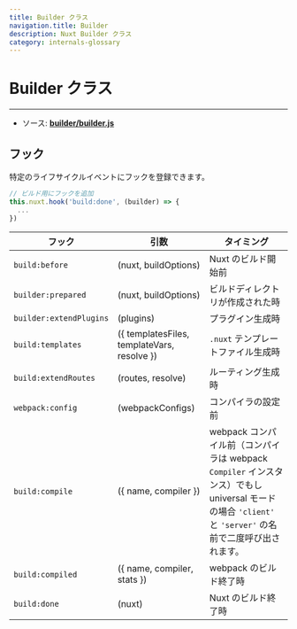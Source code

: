 ```yaml
---
title: Builder クラス
navigation.title: Builder
description: Nuxt Builder クラス
category: internals-glossary
---
```

# Builder クラス

---

- ソース: **[builder/builder.js](https://github.com/nuxt/nuxt.js/blob/dev/packages/builder/src/builder.js)**

## フック

特定のライフサイクルイベントにフックを登録できます。

```js
// ビルド用にフックを追加
this.nuxt.hook('build:done', (builder) => {
  ...
})
```

| フック                    | 引数                                        | タイミング                                                                                                                                    |
| ----------------------- | ------------------------------------------- | --------------------------------------------------------------------------------------------------------------------------------------- |
| `build:before`          | (nuxt, buildOptions)                        | Nuxt のビルド開始前 |
| `builder:prepared`      | (nuxt, buildOptions)                        | ビルドディレクトリが作成された時 |
| `builder:extendPlugins` | (plugins)                                   | プラグイン生成時 |
| `build:templates`       | ({ templatesFiles, templateVars, resolve }) | `.nuxt` テンプレートファイル生成時 |
| `build:extendRoutes`    | (routes, resolve)                           | ルーティング生成時 |
| `webpack:config`        | (webpackConfigs)                            | コンパイラの設定前 |
| `build:compile`         | ({ name, compiler })                        | webpack コンパイル前（コンパイラは webpack `Compiler` インスタンス）でもし universal モードの場合 `'client'` と `'server'` の名前で二度呼び出されます。|
| `build:compiled`        | ({ name, compiler, stats })                 | webpack のビルド終了時 |
| `build:done`            | (nuxt)                                      | Nuxt のビルド終了時 |
